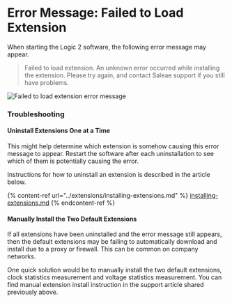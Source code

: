 # Error Message: Failed to Load Extension

When starting the Logic 2 software, the following error message may appear.

> Failed to load extension. An unknown error occurred while installing the extension. Please try again, and contact Saleae support if you still have problems.

![Failed to load extension error message](../.gitbook/assets/screen-shot-2021-07-15-at-6.52.18-pm.png)

### Troubleshooting

#### Uninstall Extensions One at a Time

This might help determine which extension is somehow causing this error message to appear. Restart the software after each uninstallation to see which of them is potentially causing the error.

Instructions for how to uninstall an extension is described in the article below.

{% content-ref url="../extensions/installing-extensions.md" %}
[installing-extensions.md](../extensions/installing-extensions.md)
{% endcontent-ref %}

#### Manually Install the Two Default Extensions

If all extensions have been uninstalled and the error message still appears, then the default extensions may be failing to automatically download and install due to a proxy or firewall. This can be common on company networks.

One quick solution would be to manually install the two default extensions, clock statistics measurement and voltage statistics measurement. You can find manual extension install instruction in the support article shared previously above.
